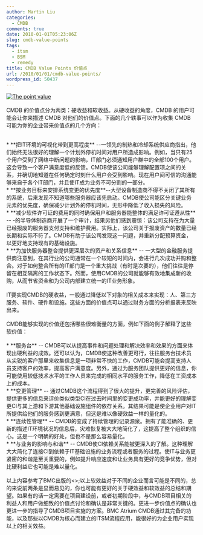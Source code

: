 ```yaml
---
author: Martin Liu
categories:
  - CMDB
comments: true
date: 2010-01-01T05:23:06Z
slug: cmdb-value-points
tags:
  - itsm
  - BSM
  - remedy
title: CMDB Value Points 价值点
url: /2010/01/01/cmdb-value-points/
wordpress_id: 50437
---
```


[![The point value](http://farm2.static.flickr.com/1296/682513568_4476244046.jpg)](http://www.flickr.com/photos/waywardsheep/682513568/)<br /><br />CMDB 的价值点分为两类：硬收益和软收益。从硬收益的角度，CMDB 的用户可能会让你来描述 CMDB 对他们的价值点。下面的几个轶事可以作为收集 CMDB 可能为你的企业带来价值点的几个方向：<br />

<br />	
  * **把IT环境的可视化带到更高程度** --一领先的制热和冷却系统供应商指出，他们始终无法很好的理解一个计划外停机时间对用户所造成影响。例如，当只有25个用户受到了网络中断问题的影响，IT部门必须通知用户群中的全部100个用户。这会导致一个客户满意度低的反馈。CMDB使该公司能够理解配置项之间的关系，并确切地知道在任何确定时刻什么用户会受到影响。现在用户间可信的沟通能够来自于各个IT部门，并且使IT成为业务不可分割的一部分。
<br />	
  * **按业务目标来安排系统变更的优先度**--大型设备制造商不得不关闭了其所有的系统，后来发现不知道哪些服务器应该先启动。CMDB使公司能区分关键业务元素的优先度，确保减少计划外的停机时间，无形中降低了收入损失的风险。
<br />	
  * **减少软件许可证的费用的同时确保用户和服务器能整体的满足许可证遵从性** -- -的半导体制造商开展了一个审计，结果另他们感到震惊：该公司支持在为大量已经报废的服务器支付支持和维护费用。实际上，该公司关于报废资产的数量已经长期和实际不符了。CMDB有助于该公司发现这一问题，并重新分配预算资金，以更好地支持现有的基础设施。
<br />	
  * **为加快服务器整合提供更深层次的资产和关系信息** -- 一大型的金融服务提供商注意到，在其行业的公司通常在一个较短的时间内，会进行几次成功并购和整合。对于如何整合所有的IT部门是一个重大挑战（有时是次要的），他们往往是停留在相互隔离的工作状态下。然而，使用CMDB的公司就能够有效地集成新的收购，从而节省资金和为公司内部建立统一的IT业务形象。
<br /><br />IT要实现CMDB的硬收益，一般通过降低以下对象的相关成本来实现：人、第三方服务、软件、硬件和设施。这些方面的价值点可以通过财务方面的分析报表来反映出来。<br /><br /><!--more-->CMDB能够实现的价值还包括哪些很难衡量的方面，例如下面的例子解释了这些软价值：<br /><br />	
  * **服务台** -- CMDB可以从提高事件和问题处理和解决效率和效果的方面来体现出硬利益的成效。还可以认为，CMDB使这种改善更可行，往往服务台技术员从尖锐的客户那里来收集信息是一项非常不快的工作，CMDB可能会提高支持人员支持客户的效率，提高客户满意度。另外，通过为服务团队提供更好的信息，你可能使用较低技术水平的工作人员来完成的相同水平的服务工作，降低在工资成本上的成本。
<br />	
  * **变更管理** -- 通过CMDB这个流程得到了很大的提升，更完善的风险评估，提供更多的信息来评价类似类型CI在过去时间里的变更成功率，并能更好的理解变更CI与其上游和下游其他基础设施组件的依存关系。其结果可能是使企业用户对IT所提供给他们的服务感到更满意，但这是难以像硬效益一样的量化的。
<br />	
  * **连续性管理** -- CMDB的变成了持续管理的记录源泉。拥有了能准确的、更新的描述IT环境状况的信息后，灾难恢复被大大地简化了，这提高了整个组织的信心。这是一个明确的好处，但也不是那么容易量化。
<br />	
  * **与业务的影响与和谐** -- CMDB使CI依赖关系能被更深入的了解。这种理解大大简化了连接CI到依赖于IT基础设施的业务流程或者服务的过程。使IT与业务更紧密的和谐是至关重要的，例如提升响应速度和让业务具有更好的竞争优势，但对比硬利益它也可能是难以量化。
<br /><br />以上内容参考了BMC出版的<<step by step to build a cmdb>>;以上软效益对于不同的企业而言可能是不同的，总的来说前两条是显而易见的，你也可能有更好的关于硬效益和软效益的总结和期望。如果有的话一定需要在项目建设前，或者初期阶段中，与CMDB项目相关的利益人和用户做细致的价值点讨论和确认是非常关键的。更进一步价值点的确认也更进一步的指导了CMDB项目实施的方案。BMC Atrium CMDB通过其完备的功能，以及那些以CMDB为核心而建立的ITSM流程应用，能很好的为企业用户实现以上的相关效益。
